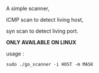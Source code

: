 A simple scanner,

ICMP scan to detect living host,

syn scan to detect living port.



**ONLY AVAILABLE ON LINUX**

usage :

```shell
sudo ./go_scanner -i HOST -m MASK
```



